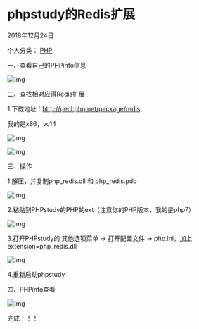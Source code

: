 # phpstudy的Redis扩展

2018年12月24日 

个人分类： [PHP](https://blog.csdn.net/qq_23989101/article/category/7292990)

一、查看自己的PHPinfo信息

![img](https://img-blog.csdn.net/20180320172101749)

二、查找相对应得Redis扩展

1.下载地址：<http://pecl.php.net/package/redis>

我的是x86，vc14

![img](https://img-blog.csdn.net/20180320172203944)

![img](https://img-blog.csdn.net/20180320172213997)

三、操作

1.解压，并复制php_redis.dll 和 php_redis.pdb

![img](https://img-blog.csdn.net/20180320172228832)

2.粘贴到PHPstudy的PHP的ext（注意你的PHP版本，我的是php7）

![img](https://img-blog.csdn.net/20180320172248623)

3.打开PHPstudy的 其他选项菜单 -> 打开配置文件 -> php.ini，加上 extension=php_redis.dll

![img](https://img-blog.csdn.net/20180320172303860)

4.重新启动phpstudy

 

四、PHPinfo查看

![img](https://img-blog.csdn.net/20180320172333595)

完成！！！